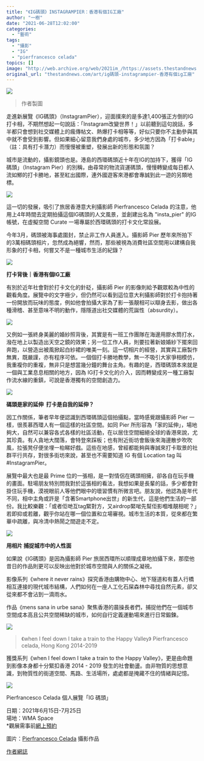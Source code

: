 ```yaml
---
title: "《IG碼頭》INSTAGRAMPIER：香港有個IG工廠"
author: "一樹"
date: "2021-06-28T12:02:00"
categories:
  - "藝術"
tags:
  - "攝影"
  - "IG"
  - "pierfrancesco celada"
topics: []
image: "http://web.archive.org/web/2021im_/https://assets.thestandnews.com/media/photos/OG20IMAGE2028329_RUNc9.png"
original_url: "thestandnews.com/art/ig碼頭-instagrampier-香港有個ig工廠"
---
```

![](http://web.archive.org/web/2021im_/https://assets.thestandnews.com/media/photos/OG20IMAGE2028329_RUNc9.png)
> 作者製圖

走進新展覽《IG碼頭》（InstagramPier），迎面撲來的是多達1,400張正方倒的IG打卡相，不期然想起一句說話：「Instagram改變世界！」以前聽到這句說話，多半都只會想到社交媒體上的瘋傳帖文、熱爆打卡相等等，好似只要你不主動參與其中就不會受到影響。但如果細心留意我們身處的城市，多少地方因為「打卡able」（註：具有打卡潛力）而慢慢被重塑，發展出新的形態和氛圍？

城市是流動的，攝影鏡頭也是。港島的西環碼頭近十年在IG的加持下，獲得「IG碼頭」（Instagram Pier）的別稱，由尋常的物流貨運碼頭，慢慢轉變成每日都人流如鯽的打卡勝地，甚至紅出國際，連外國遊客來港都會專誠到此一遊的另類地標。

![](http://web.archive.org/web/2021im_/https://assets.thestandnews.com/media/photos/03_Instagrampier_FHLWr.jpeg)

這一切的發展，吸引了旅居香港意大利攝影師 Pierfrancesco Celada 的注意，他用上4年時間去定期拍攝這個IG碼頭的人文風景，並創建出名為 "insta\_pier" 的IG帳號，在虛擬空間 Curate 一場專屬於西環碼頭的打卡文化常設展。

今年3月，碼頭被海事處圍封，禁止非工作人員進入。攝影師 Pier 歷年來所拍下的3萬相碼頭相片，忽然成為絕響，然而，那些被視為消費社區空間用以建構自我形象的打卡相，何嘗又不是一種城市生活的紀錄？

![](http://web.archive.org/web/2021im_/https://assets.thestandnews.com/media/photos/06_Instagrampier_NP6Hk.jpeg)

**打卡背後｜香港有個IG工廠**

有別於近年社會對於打卡文化的針砭，攝影師 Pier 的影像則給予觀眾較為中性的觀看角度。展覽中的文字極少，但仍然可以看到這位意大利攝影師對於打卡抱持著一份開放而玩味的態度，例如他會拍攝大家為了影一張靚相可以瞓身去影，做出各種滑稽、甚至意味不明的動作，隱隱道出社交媒體的荒誕性（absurdity）。

![](http://web.archive.org/web/2021im_/https://assets.thestandnews.com/media/photos/04_Instagrampier_EwbDz.jpeg)

又例如一張終身美麗的婚紗照背後，其實是有一班工作團隊在海邊用膠水筒打水，潑在地上以製造出天空之鏡的效果；另一位工作人員，則要拉著新娘婚紗下擺來回奔跑，以營造出被風掀起白紗裙的唯美一刻。這一切相片的經營，其實與工廠製作無異，既嚴謹，亦有程序可依。一個個打卡勝地教學，無一不吸引大家爭相模仿，我重複你的重複，無非只是想當幾分鐘的舞台主角。有趣的是，西環碼頭本來就是一個與工業息息相關的地方，因為 IG打卡文化的介入，因而轉變成另一種工廠製作流水線的重鎮，可說是香港獨有的空間創造力。

![](http://web.archive.org/web/2021im_/https://assets.thestandnews.com/media/photos/05_Instagrampier-2_betci.jpeg)

**碼頭是家的延伸  打卡是自我的延伸？**

因工作關係，筆者早年便認識到西環碼頭這個拍攝點，當時感覺跟攝影師 Pier 一樣，很羨慕西環人有一個這樣的社區空間。如同 Pier 所形容為「家的延伸」，場地夠大，自然可以兼容各式各樣的社區活動，在以居住空間細絕全球的香港來說，尤其珍貴。有人貪地大闊落，會特登來踩板；也有附近街坊會飯後來海邊散步吹吹風，拉張凳仔便坐埋一枱睇好戲。這些在地感，曾經都能夠與專誠來打卡取景的社群平行共存，對很多街坊來說，甚至也不需要知道 IG 有個 Location tag 叫 #InstagramPier。

展覽中最大也是最 Prime 位的一張相，是一對情侶在碼頭相擁，卻各自在玩手機的畫面。駐場朋友特別問我對於這張相的看法，我想如果是長輩的話，多少都會對掛住玩手機，漠視眼前人等他們眼中的壞習慣有所微言吧。朋友說，他認為是年代不同，相中主角或許是「含著Smartphone出世」的新生代，這是他們生活的一部份。我比較樂觀：「或者佢哋互tag緊對方，又airdrop緊啱先幫佢影嗰堆靚相呢？」若即抑或若離，觀乎你站在哪一個位置和立場審視。城市生活的本質，從來都在繁華中疏離，與冷清中熱鬧之間遊走不定。

![](http://web.archive.org/web/2021im_/https://assets.thestandnews.com/media/photos/12_Instagrampier_MO0D6.jpeg)

**用相片 捕捉城市中的人性面**

如果說《IG碼頭》是因為攝影師 Pier 旅居西環所以順理成章地拍攝下來，那麼他昔日的作品則更可以反映出他對於城市空間與人的關係之凝視。

影像系列《where it never rains》探究香港由購物中心、地下隧道和有蓋人行橋相互連接的現代城市結構，人們如何在一座人工化石屎森林中尋找自然元素，卻又從來都不會沾到一滴雨水。

作品《mens sana in urbe sana》聚焦香港的晨操長者們，捕捉他們在一個城市空間成本高且公共空間稀缺的城市，如何自行定義運動場來進行日常鍛鍊。

![](http://web.archive.org/web/2021im_/https://assets.thestandnews.com/media/photos/12whenIfeeldown-768x1024_eRwUf.jpeg)
> 《when I feel down I take a train to the Happy Valley》 Pierfrancesco celada, Hong Kong 2014-2019

獲獎系列《when I feel down I take a train to the Happy Valley》，更是由命題到影像本身都十分緊扣香港 2014 - 2019 發生的社會動盪。由非物質的思想意識，到物質性的街道空間、馬路、生活場所，處處都是掩藏不住的情緒與記憶。

![](http://web.archive.org/web/2021im_/https://assets.thestandnews.com/media/photos/07_Instagrampier_uO04S.jpeg)

Pierfrancesco Celada 個人展覽「IG 碼頭」

日期：2021年6月15日-7月25日  
場地：WMA Space  
\*觀展需事前[網上預約](http://web.archive.org/web/20211229063931/https://bit.ly/3gn2YMd)

圖片：[Pierfrancesco Celada](http://web.archive.org/web/20211229063931/https://www.pierfrancescocelada.com/) 攝影作品

[作者網誌](http://web.archive.org/web/20211229063931/http://aobabungakubu.blogspot.com/2021/06/InstagramPier.html)